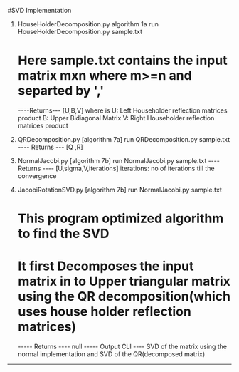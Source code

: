 #SVD Implementation

1. HouseHolderDecomposition.py   algorithm 1a
    run HouseHolderDecomposition.py sample.txt
    # Here sample.txt contains the input matrix mxn where m>=n and separted by ','
    ----Returns--- [U,B,V]
    where is U: Left Householder reflection matrices product
             B: Upper Bidiagonal Matrix
             V: Right Householder reflection matrices product

2. QRDecomposition.py  [algorithm 7a]
    run QRDecomposition.py sample.txt
    ---- Returns --- [Q ,R]

3. NormalJacobi.py [algorithm 7b]
    run NormalJacobi.py sample.txt
    ---- Returns ---- [U,sigma,V,iterations] 
    iterations: no of iterations till the convergence 
 
4. JacobiRotationSVD.py [algorithm 7b]
    run NormalJacobi.py sample.txt
    # This program optimized algorithm to find the SVD
    # It first Decomposes the input matrix in to Upper triangular matrix using the QR decomposition(which uses house holder reflection matrices)
    ----- Returns ---- null
    ----- Output CLI ---- 
        SVD of the matrix using the normal implementation
                and
        SVD of the QR(decomposed matrix)

---------------------------------------------------------------------------------------------